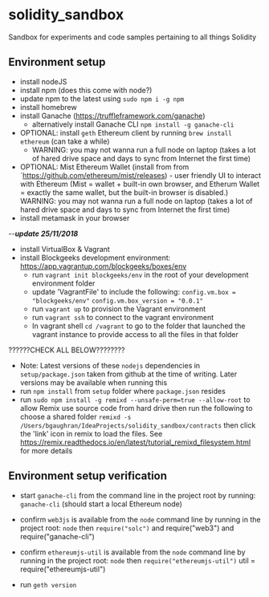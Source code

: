 # solidity_sandbox
Sandbox for experiments and code samples pertaining to all things Solidity

## Environment setup
- install nodeJS
- install npm (does this come with node?)
- update npm to the latest using `sudo npm i -g npm`
- install homebrew
- install Ganache (https://truffleframework.com/ganache)
    - alternatively install Ganache CLI `npm install -g ganache-cli`
- OPTIONAL: install `geth` Ethereum client by running `brew install ethereum` (can take a while)
    - WARNING: you may not wanna run a full node on laptop (takes a lot of hared drive space and days to sync from Internet the first time)
- OPTIONAL: Mist Ethereum Wallet (install from from `https://github.com/ethereum/mist/releases) - user friendly UI to interact with Ethereum (Mist = wallet + built-in own browser, and Etherum Wallet = exactly the same wallet, but the built-in browser is disabled.) WARNING: you may not wanna run a full node on laptop (takes a lot of hared drive space and days to sync from Internet the first time)
- install metamask in your browser

--*********update 25/11/2018*********   
- install VirtualBox & Vagrant
- install Blockgeeks development environment: https://app.vagrantup.com/blockgeeks/boxes/env
    - run `vagrant init blockgeeks/env` in the root of your development environment folder
    - update 'VagrantFile' to include the following:
      `config.vm.box = "blockgeeks/env"`
      `config.vm.box_version = "0.0.1"`
    - run `vagrant up` to provision the Vagrant environment
    - run `vagrant ssh` to connect to the vagrant environment
    - In vagrant shell `cd /vagrant` to go to the folder that launched the vagrant instance to provide access to all the files in that folder  

??????CHECK ALL BELOW????????
- Note: Latest versions of these `nodejs` dependencies in `setup/package.json` taken from github at the time of writing. Later versions may be available when running this
- run `npm install` from `setup` folder where `package.json` resides
- run `sudo npm install -g remixd --unsafe-perm=true --allow-root` to allow Remix use source code from hard drive then run the following to choose a shared folder `remixd -s /Users/bgaughran/IdeaProjects/solidity_sandbox/contracts` then click the 'link' icon in remix to load the files. See https://remix.readthedocs.io/en/latest/tutorial_remixd_filesystem.html for more details


## Environment setup verification
- start `ganache-cli` from the command line in the project root by running: `ganache-cli` (should start a local Ethereum node)
- confirm `web3js` is available from the `node` command line by running in the project root: `node` then `require("solc")` and require("web3") and require("ganache-cli")
- confirm `ethereumjs-util` is available from the `node` command line by running in the project root: `node` then `require("ethereumjs-util")`
util = require("ethereumjs-util")

- run `geth version`
